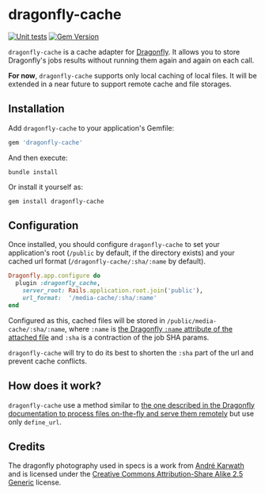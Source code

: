 # dragonfly-cache

[![Unit tests](https://github.com/notus-sh/dragonfly-cache/actions/workflows/unit-tests.yml/badge.svg?branch=main)](https://github.com/notus-sh/dragonfly-cache/actions/workflows/unit-tests.yml)
[![Gem Version](https://badge.fury.io/rb/dragonfly-cache.svg)](https://badge.fury.io/rb/dragonfly-cache)

`dragonfly-cache` is a cache adapter for [Dragonfly](http://markevans.github.io/dragonfly/). It allows you to store Dragonfly's jobs results without running them again and again on each call. 

**For now**, `dragonfly-cache` supports only local caching of local files. It will be extended in a near future to support remote cache and file storages. 

## Installation

Add `dragonfly-cache` to your application's Gemfile:

```ruby
gem 'dragonfly-cache'
```

And then execute:

```shell
bundle install
```

Or install it yourself as:

```shell
gem install dragonfly-cache
```

## Configuration

Once installed, you should configure `dragonfly-cache` to set your application's root (`/public` by default, if the directory exists) and your cached url format (`/dragonfly-cache/:sha/:name` by default).

```ruby
Dragonfly.app.configure do
  plugin :dragonfly_cache,
    server_root: Rails.application.root.join('public'),
    url_format:  '/media-cache/:sha/:name'
end
```

Configured as this, cached files will be stored in `/public/media-cache/:sha/:name`, where `:name` is [the Dragonfly `:name` attribute of the attached file](http://markevans.github.io/dragonfly/models#name-and-extension) and `:sha` is a contraction of the job SHA params.

`dragonfly-cache` will try to do its best to shorten the `:sha` part of the url and prevent cache conflicts.

## How does it work?

`dragonfly-cache` use a method similar to [the one described in the Dragonfly documentation to process files on-the-fly and serve them remotely](http://markevans.github.io/dragonfly/cache#processing-on-the-fly-and-serving-remotely) but use only `define_url`. 

## Credits

The dragonfly photography used in specs is a work from [André Karwath](https://commons.wikimedia.org/wiki/User:Aka) and is licensed under the [Creative Commons Attribution-Share Alike 2.5 Generic](https://creativecommons.org/licenses/by-sa/2.5/deed.en) license.
